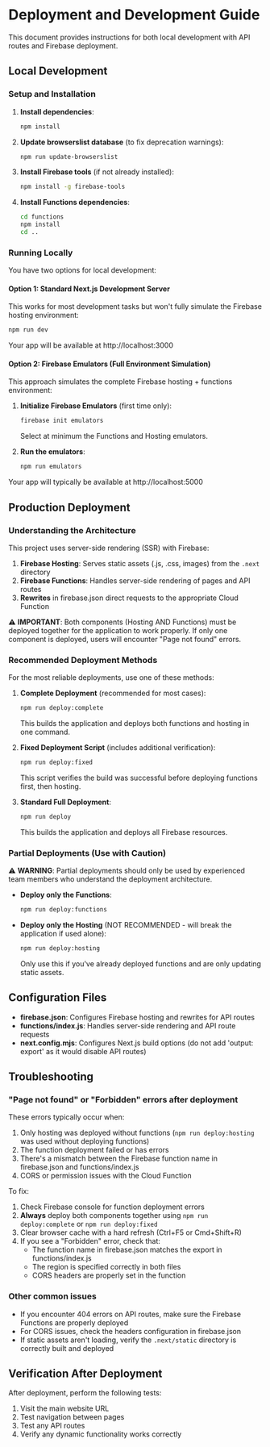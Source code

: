# Deployment and Development Guide

This document provides instructions for both local development with API routes and Firebase deployment.

## Local Development

### Setup and Installation

1. **Install dependencies**:
   ```bash
   npm install
   ```

2. **Update browserslist database** (to fix deprecation warnings):
   ```bash
   npm run update-browserslist
   ```

3. **Install Firebase tools** (if not already installed):
   ```bash
   npm install -g firebase-tools
   ```

4. **Install Functions dependencies**:
   ```bash
   cd functions
   npm install
   cd ..
   ```

### Running Locally

You have two options for local development:

#### Option 1: Standard Next.js Development Server
This works for most development tasks but won't fully simulate the Firebase hosting environment:

```bash
npm run dev
```

Your app will be available at http://localhost:3000

#### Option 2: Firebase Emulators (Full Environment Simulation)
This approach simulates the complete Firebase hosting + functions environment:

1. **Initialize Firebase Emulators** (first time only):
   ```bash
   firebase init emulators
   ```
   Select at minimum the Functions and Hosting emulators.

2. **Run the emulators**:
   ```bash
   npm run emulators
   ```

Your app will typically be available at http://localhost:5000

## Production Deployment

### Understanding the Architecture

This project uses server-side rendering (SSR) with Firebase:

1. **Firebase Hosting**: Serves static assets (.js, .css, images) from the `.next` directory
2. **Firebase Functions**: Handles server-side rendering of pages and API routes
3. **Rewrites** in firebase.json direct requests to the appropriate Cloud Function

⚠️ **IMPORTANT**: Both components (Hosting AND Functions) must be deployed together for the application to work properly. If only one component is deployed, users will encounter "Page not found" errors.

### Recommended Deployment Methods

For the most reliable deployments, use one of these methods:

1. **Complete Deployment** (recommended for most cases):
   ```bash
   npm run deploy:complete
   ```
   This builds the application and deploys both functions and hosting in one command.

2. **Fixed Deployment Script** (includes additional verification):
   ```bash
   npm run deploy:fixed
   ```
   This script verifies the build was successful before deploying functions first, then hosting.

3. **Standard Full Deployment**:
   ```bash
   npm run deploy
   ```
   This builds the application and deploys all Firebase resources.

### Partial Deployments (Use with Caution)

⚠️ **WARNING**: Partial deployments should only be used by experienced team members who understand the deployment architecture.

- **Deploy only the Functions**:
  ```bash
  npm run deploy:functions
  ```

- **Deploy only the Hosting** (NOT RECOMMENDED - will break the application if used alone):
  ```bash
  npm run deploy:hosting
  ```
  Only use this if you've already deployed functions and are only updating static assets.

## Configuration Files

- **firebase.json**: Configures Firebase hosting and rewrites for API routes
- **functions/index.js**: Handles server-side rendering and API route requests
- **next.config.mjs**: Configures Next.js build options (do not add 'output: export' as it would disable API routes)

## Troubleshooting

### "Page not found" or "Forbidden" errors after deployment
These errors typically occur when:
1. Only hosting was deployed without functions (`npm run deploy:hosting` was used without deploying functions)
2. The function deployment failed or has errors
3. There's a mismatch between the Firebase function name in firebase.json and functions/index.js
4. CORS or permission issues with the Cloud Function

To fix:
1. Check Firebase console for function deployment errors
2. **Always** deploy both components together using `npm run deploy:complete` or `npm run deploy:fixed`
3. Clear browser cache with a hard refresh (Ctrl+F5 or Cmd+Shift+R)
4. If you see a "Forbidden" error, check that:
   - The function name in firebase.json matches the export in functions/index.js
   - The region is specified correctly in both files
   - CORS headers are properly set in the function

### Other common issues
- If you encounter 404 errors on API routes, make sure the Firebase Functions are properly deployed
- For CORS issues, check the headers configuration in firebase.json
- If static assets aren't loading, verify the `.next/static` directory is correctly built and deployed

## Verification After Deployment

After deployment, perform the following tests:
1. Visit the main website URL
2. Test navigation between pages
3. Test any API routes
4. Verify any dynamic functionality works correctly
